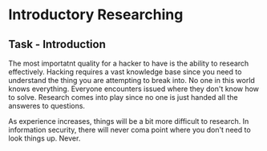 # Introductory Researching

## Task - Introduction

The most importatnt quality for a hacker to have is the ability to research effectively. Hacking requires a vast knowledge base since you need to understand the thing
you are attempting to break into. No one in this world knows everything. Everyone encounters issued where they don't know how to solve. Research comes into play since
no one is just handed all the answeres to questions.

As experience increases, things will be a bit more difficult to research. In information security, there will never coma  point where you don't need to look things up.
Never.

